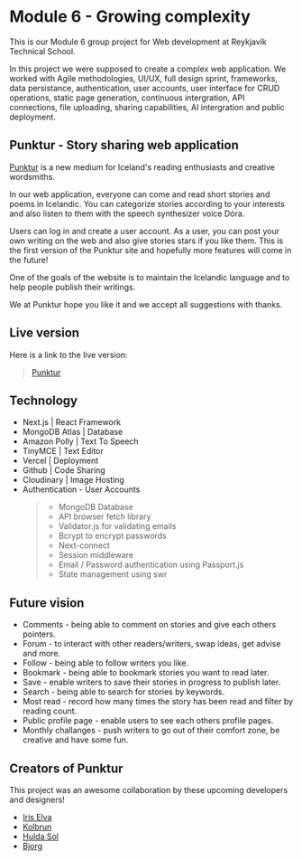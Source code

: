 # Module 6 - Growing complexity

This is our Module 6 group project for Web development at Reykjavík Technical School.

In this project we were supposed to create a complex web application. We worked with Agile methodologies, UI/UX, full design sprint, frameworks, data persistance, authentication, user accounts, user interface for CRUD operations, static page generation, continuous intergration, API connections, file uploading, sharing capabilities, AI intergration and public deployment.

## Punktur - Story sharing web application

[Punktur](https://punktur.vercel.app/) is a new medium for Iceland's reading enthusiasts and creative wordsmiths.

In our web application, everyone can come and read short stories and poems in Icelandic. You can categorize stories according to your interests and also listen to them with the speech synthesizer voice Dóra.

Users can log in and create a user account. As a user, you can post your own writing on the web and also give stories stars if you like them. This is the first version of the Punktur site and hopefully more features will come in the future!

One of the goals of the website is to maintain the Icelandic language and to help people publish their writings.

We at Punktur hope you like it and we accept all suggestions with thanks.

## Live version

Here is a link to the live version:

> [Punktur](https://punktur.vercel.app/)

## Technology

- Next.js | React Framework
- MongoDB Atlas | Database
- Amazon Polly | Text To Speech
- TinyMCE | Text Editor
- Vercel | Deployment
- Github | Code Sharing
- Cloudinary | Image Hosting
- Authentication - User Accounts
  > - MongoDB Database
  > - API browser fetch library
  > - Validator.js for validating emails
  > - Bcrypt to encrypt passwords
  > - Next-connect
  > - Session middleware
  > - Email / Password authentication using Passport.js
  > - State management using swr

## Future vision

- Comments - being able to comment on stories and give each others pointers.
- Forum - to interact with other readers/writers, swap ideas, get advise and more.
- Follow - being able to follow writers you like.
- Bookmark - being able to bookmark stories you want to read later.
- Save - enable writers to save their stories in progress to publish later.
- Search - being able to search for stories by keywords.
- Most read - record how many times the story has been read and filter by reading count.
- Public profile page - enable users to see each others profile pages.
- Monthly challanges - push writers to go out of their comfort zone, be creative and have some fun.

## Creators of Punktur

This project was an awesome collaboration by these upcoming developers and designers!

- [Iris Elva](https://github.com/iriselva)
- [Kolbrun](https://github.com/kollaaj)
- [Hulda Sol](https://github.com/Huldas96)
- [Bjorg](https://github.com/bjorgg)
